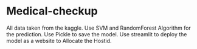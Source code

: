 # Medical-checkup
All data taken from the kaggle.
Use SVM and RandomForest Algorithm for the prediction. 
Use Pickle to save the model.
Use streamlit to deploy the model as a website to Allocate the Hostid.
